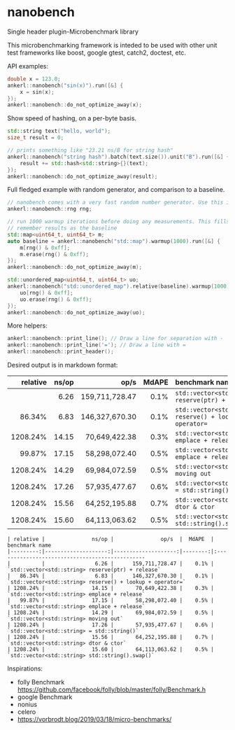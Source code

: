 # nanobench
Single header plugin-Microbenchmark library

This microbenchmarking framework is inteded to be used with other unit test frameworks like boost, google gtest, catch2, doctest, etc.

API examples:


```cpp
double x = 123.0;
ankerl::nanobench("sin(x)").run([&] {
    x = sin(x);
});
ankerl::nanobench::do_not_optimize_away(x);
```

Show speed of hashing, on a per-byte basis.
```cpp
std::string text("hello, world");
size_t result = 0;

// prints something like "23.21 ns/B for string hash"
ankerl::nanobench("string hash").batch(text.size()).unit("B").run([&] {
    result += std::hash<std::string>{}(text);
});
ankerl::nanobench::do_not_optimize_away(result);
```

Full fledged example with random generator, and comparison to a baseline.

```cpp
// nanobench comes with a very fast random number generator. Use this in the benchmark. Initializes with random_device.
ankerl::nanobench::rng rng;

// run 1000 warmup iterations before doing any measurements. This fills the map so it's size is stable.
// remember results as the baseline
std::map<uint64_t, uint64_t> m;
auto baseline = ankerl::nanobench("std::map").warmup(1000).run([&] {
    m[rng() & 0xff];
    m.erase(rng() & 0xff);
});
ankerl::nanobench::do_not_optimize_away(m);

std::unordered_map<uint64_t, uint64_t> uo;
ankerl::nanobench("std::unordered_map").relative(baseline).warmup(1000).run([&] {
    uo[rng() & 0xff];
    uo.erase(rng() & 0xff);
});
ankerl::nanobench::do_not_optimize_away(uo);
```    

More helpers:

```cpp
ankerl::nanobench::print_line(); // Draw a line for separation with -
ankerl::nanobench::print_line('='); // Draw a line with =
ankerl::nanobench::print_header(); 
```

Desired output is in markdown format:

| relative |               ns/op |               op/s  |  MdAPE  | benchmark name
|---------:|--------------------:|--------------------:|--------:|:-----------------------------------------------
|          |                6.26 |      159,711,728.47 |    0.1% | `std::vector<std::string> reserve(ptr) + release`
|   86.34% |                6.83 |      146,327,670.30 |    0.1% | `std::vector<std::string> reserve() + lookup + operator=`
| 1208.24% |               14.15 |       70,649,422.38 |    0.3% | `std::vector<std::string> emplace + release`
|   99.87% |               17.15 |       58,298,072.40 |    0.5% | `std::vector<std::string> emplace + release`
| 1208.24% |               14.29 |       69,984,072.59 |    0.5% | `std::vector<std::string> moving out`
| 1208.24% |               17.26 |       57,935,477.67 |    0.6% | `std::vector<std::string> = std::string()`
| 1208.24% |               15.56 |       64,252,195.88 |    0.7% | `std::vector<std::string> dtor & ctor`
| 1208.24% |               15.60 |       64,113,063.62 |    0.5% | `std::vector<std::string> std::string().swap()`


```
| relative |               ns/op |               op/s  |  MdAPE  | benchmark name
|---------:|--------------------:|--------------------:|--------:|:-----------------------------------------------
|          |                6.26 |      159,711,728.47 |    0.1% | `std::vector<std::string> reserve(ptr) + release`
|   86.34% |                6.83 |      146,327,670.30 |    0.1% | `std::vector<std::string> reserve() + lookup + operator=`
| 1208.24% |               14.15 |       70,649,422.38 |    0.3% | `std::vector<std::string> emplace + release`
|   99.87% |               17.15 |       58,298,072.40 |    0.5% | `std::vector<std::string> emplace + release`
| 1208.24% |               14.29 |       69,984,072.59 |    0.5% | `std::vector<std::string> moving out`
| 1208.24% |               17.26 |       57,935,477.67 |    0.6% | `std::vector<std::string> = std::string()`
| 1208.24% |               15.56 |       64,252,195.88 |    0.7% | `std::vector<std::string> dtor & ctor`
| 1208.24% |               15.60 |       64,113,063.62 |    0.5% | `std::vector<std::string> std::string().swap()`
```

Inspirations:
* folly Benchmark https://github.com/facebook/folly/blob/master/folly/Benchmark.h
* google Benchmark
* nonius
* celero
* https://vorbrodt.blog/2019/03/18/micro-benchmarks/
